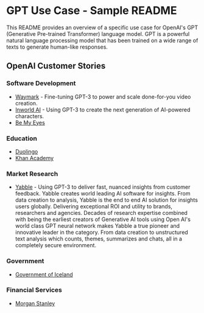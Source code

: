 # GPT Use Case - Sample README

This README provides an overview of a specific use case for OpenAI's GPT (Generative Pre-trained Transformer) language model. GPT is a powerful natural language processing model that has been trained on a wide range of texts to generate human-like responses.

## OpenAI Customer Stories

### Software Development 
- [Waymark](https://openai.com/customer-stories/waymark) - Fine-tuning GPT-3 to power and scale done-for-you video creation.
- [Inworld AI](https://openai.com/customer-stories/inworld-ai) - Using GPT-3 to create the next generation of AI-powered characters.
- [Be My Eyes](https://openai.com/customer-stories/be-my-eyes)

### Education
- [Duolingo](https://openai.com/customer-stories/duolingo)
- [Khan Academy](https://openai.com/customer-stories/khan-academy)

### Market Research
- [Yabble](https://openai.com/customer-stories/yabble) - Using GPT-3 to deliver fast, nuanced insights from customer feedback. Yabble creates world leading AI software for insights. From data creation to analysis, Yabble is the end to end AI solution for insights users globally. Delivering exceptional ROI and utility to brands, researchers and agencies. Decades of research expertise combined with being the earliest creators of Generative AI tools using Open AI's world class GPT neural network makes Yabble a true pioneer and innovative leader in the category. From data creation to unstructured text analysis which counts, themes, summarizes and chats, all in a completely secure environment. 

### Government
- [Government of Iceland](https://openai.com/customer-stories/government-of-iceland)

### Financial Services
- [Morgan Stanley](https://openai.com/customer-stories/morgan-stanley)

